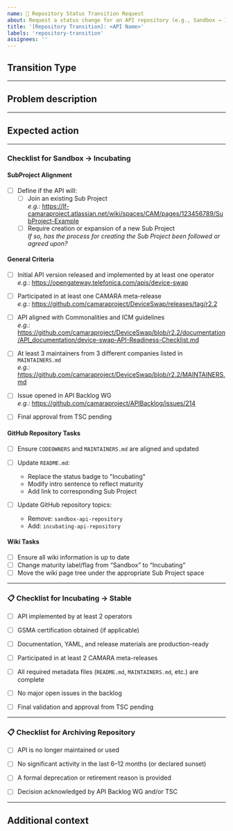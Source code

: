 ```yaml
---
name: 🔁 Repository Status Transition Request
about: Request a status change for an API repository (e.g., Sandbox → Incubating, Incubating → Stable)
title: '[Repository Transition]: <API Name>'
labels: 'repository-transition'
assignees: ''
---
```


## Transition Type

<!-- Please select the type of status change you are requesting by uncommenting the relevant line below -->

<!-- Sandbox → Incubating -->
<!-- Incubating → Stable -->
<!-- Any → Archived -->

---

## Problem description
<!-- A clear and concise description of why this transition is being proposed -->

---

## Expected action

<!-- Confirm that the API meets the required criteria and that approval is being requested -->
<!-- Please keep only the checklist that corresponds to the transition you are requesting. Delete the others to avoid confusion. -->

---

### Checklist for Sandbox → Incubating

#### SubProject Alignment

- [ ] Define if the API will:
  - [ ] Join an existing Sub Project  
    _e.g.:_ https://lf-camaraproject.atlassian.net/wiki/spaces/CAM/pages/123456789/SubProject-Example  
  - [ ] Require creation or expansion of a new Sub Project  
    _If so, has the process for creating the Sub Project been followed or agreed upon?_

#### General Criteria

- [ ] Initial API version released and implemented by at least one operator  
  _e.g.:_ https://opengateway.telefonica.com/apis/device-swap

- [ ] Participated in at least one CAMARA meta-release  
  _e.g.:_ https://github.com/camaraproject/DeviceSwap/releases/tag/r2.2

- [ ] API aligned with Commonalities and ICM guidelines  
  _e.g.:_ https://github.com/camaraproject/DeviceSwap/blob/r2.2/documentation/API_documentation/device-swap-API-Readiness-Checklist.md

- [ ] At least 3 maintainers from 3 different companies listed in `MAINTAINERS.md`  
  _e.g.:_ https://github.com/camaraproject/DeviceSwap/blob/r2.2/MAINTAINERS.md

- [ ] Issue opened in API Backlog WG  
  _e.g.:_ https://github.com/camaraproject/APIBacklog/issues/214

- [ ] Final approval from TSC pending

#### GitHub Repository Tasks

- [ ] Ensure `CODEOWNERS` and `MAINTAINERS.md` are aligned and updated  
- [ ] Update `README.md`:
  - Replace the status badge to "Incubating"
  - Modify intro sentence to reflect maturity
  - Add link to corresponding Sub Project

- [ ] Update GitHub repository topics:
  - Remove: `sandbox-api-repository`
  - Add: `incubating-api-repository`

#### Wiki Tasks

- [ ] Ensure all wiki information is up to date
- [ ] Change maturity label/flag from “Sandbox” to “Incubating”
- [ ] Move the wiki page tree under the appropriate Sub Project space

---

### 📋 Checklist for Incubating → Stable

- [ ] API implemented by at least 2 operators

- [ ] GSMA certification obtained (if applicable)

- [ ] Documentation, YAML, and release materials are production-ready

- [ ] Participated in at least 2 CAMARA meta-releases

- [ ] All required metadata files (`README.md`, `MAINTAINERS.md`, etc.) are complete

- [ ] No major open issues in the backlog

- [ ] Final validation and approval from TSC pending

---

### 📋 Checklist for Archiving Repository

- [ ] API is no longer maintained or used

- [ ] No significant activity in the last 6–12 months (or declared sunset)

- [ ] A formal deprecation or retirement reason is provided

- [ ] Decision acknowledged by API Backlog WG and/or TSC

---

## Additional context
<!-- Add links to API repository, documentation, certifications, previous discussions, or meeting minutes -->
